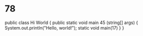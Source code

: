 # 78
public class Hi World {
    public static void main 45 (string[] args) {
        System.out.println("Hello, world!");
        static void main(17)
    }
}
